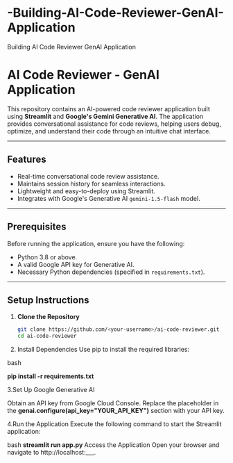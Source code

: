# -Building-AI-Code-Reviewer-GenAI-Application
 Building AI Code Reviewer GenAI Application
# AI Code Reviewer - GenAI Application

This repository contains an AI-powered code reviewer application built using **Streamlit** and **Google's Gemini Generative AI**. The application provides conversational assistance for code reviews, helping users debug, optimize, and understand their code through an intuitive chat interface.

---

## Features

- Real-time conversational code review assistance.
- Maintains session history for seamless interactions.
- Lightweight and easy-to-deploy using Streamlit.
- Integrates with Google's Generative AI `gemini-1.5-flash` model.

---

## Prerequisites

Before running the application, ensure you have the following:

- Python 3.8 or above.
- A valid Google API key for Generative AI.
- Necessary Python dependencies (specified in `requirements.txt`).

---

## Setup Instructions

1. **Clone the Repository**
   ```bash
   git clone https://github.com/<your-username>/ai-code-reviewer.git
   cd ai-code-reviewer

2. Install Dependencies Use pip to install the required libraries:

bash

**pip install -r requirements.txt**


3.Set Up Google Generative AI

Obtain an API key from Google Cloud Console.
Replace the placeholder in the **genai.configure(api_key="YOUR_API_KEY")** section with your API key.


4.Run the Application Execute the following command to start the Streamlit application:

bash
**streamlit run app.py**
Access the Application Open your browser and navigate to http://localhost:___.


